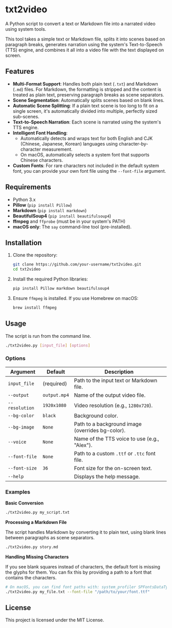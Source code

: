 # txt2video

A Python script to convert a text or Markdown file into a narrated video using system tools.

This tool takes a simple text or Markdown file, splits it into scenes based on paragraph breaks, generates narration using the system's Text-to-Speech (TTS) engine, and combines it all into a video file with the text displayed on screen.

## Features

- **Multi-Format Support**: Handles both plain text (`.txt`) and Markdown (`.md`) files. For Markdown, the formatting is stripped and the content is treated as plain text, preserving paragraph breaks as scene separators.
- **Scene Segmentation**: Automatically splits scenes based on blank lines.
- **Automatic Scene Splitting**: If a plain text scene is too long to fit on a single screen, it's automatically divided into multiple, perfectly sized sub-scenes.
- **Text-to-Speech Narration**: Each scene is narrated using the system's TTS engine.
- **Intelligent Font Handling**:
    - Automatically detects and wraps text for both English and CJK (Chinese, Japanese, Korean) languages using character-by-character measurement.
    - On macOS, automatically selects a system font that supports Chinese characters.
- **Custom Fonts**: For rare characters not included in the default system font, you can provide your own font file using the `--font-file` argument.

## Requirements

- Python 3.x
- **Pillow** (`pip install Pillow`)
- **Markdown** (`pip install markdown`)
- **BeautifulSoup4** (`pip install beautifulsoup4`)
- **ffmpeg** and `ffprobe` (must be in your system's PATH)
- **macOS only**: The `say` command-line tool (pre-installed).

## Installation

1.  Clone the repository:
    ```bash
    git clone https://github.com/your-username/txt2video.git
    cd txt2video
    ```

2.  Install the required Python libraries:
    ```bash
    pip install Pillow markdown beautifulsoup4
    ```

3.  Ensure `ffmpeg` is installed. If you use Homebrew on macOS:
    ```bash
    brew install ffmpeg
    ```

## Usage

The script is run from the command line.

```bash
./txt2video.py [input_file] [options]
```

### Options

| Argument | Default | Description |
|---|---|---|
| `input_file` | (required) | Path to the input text or Markdown file. |
| `--output` | `output.mp4` | Name of the output video file. |
| `--resolution` | `1920x1080` | Video resolution (e.g., `1280x720`). |
| `--bg-color` | `black` | Background color. |
| `--bg-image` | `None` | Path to a background image (overrides bg-color). |
| `--voice` | `None` | Name of the TTS voice to use (e.g., "Alex"). |
| `--font-file`| `None` | Path to a custom `.ttf` or `.ttc` font file. |
| `--font-size`| `36` | Font size for the on-screen text. |
| `--help` | | Displays the help message. |

### Examples

**Basic Conversion**
```bash
./txt2video.py my_script.txt
```

**Processing a Markdown File**

The script handles Markdown by converting it to plain text, using blank lines between paragraphs as scene separators.

```bash
./txt2video.py story.md
```

**Handling Missing Characters**

If you see blank squares instead of characters, the default font is missing the glyphs for them. You can fix this by providing a path to a font that contains the characters.

```bash
# On macOS, you can find font paths with: system_profiler SPFontsDataType
./txt2video.py my_file.txt --font-file "/path/to/your/font.ttf"
```

## License

This project is licensed under the MIT License.
